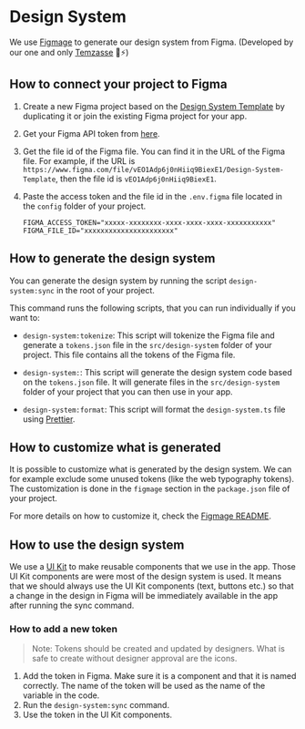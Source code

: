 # Design System

We use [Figmage](https://github.com/Temzasse/figmage#readme) to generate our design system from Figma. (Developed by our one and only [Temzasse](https://github.com/Temzasse) 🎉⚡️)

## How to connect your project to Figma

1. Create a new Figma project based on the [Design System Template](https://www.figma.com/file/vEO1Adp6j0nHiiq9BiexE1/Design-System-Template?type=design&node-id=0%3A1&mode=design&t=vP88jG4uILmITxAE-1) by duplicating it or join the existing Figma project for your app.

2. Get your Figma API token from [here](https://www.figma.com/developers/api#access-tokens).

3. Get the file id of the Figma file. You can find it in the URL of the Figma file. For example, if the URL is `https://www.figma.com/file/vEO1Adp6j0nHiiq9BiexE1/Design-System-Template`, then the file id is `vEO1Adp6j0nHiiq9BiexE1`.

4. Paste the access token and the file id in the `.env.figma` file located in the `config` folder of your project.

   ```env
   FIGMA_ACCESS_TOKEN="xxxxx-xxxxxxxx-xxxx-xxxx-xxxx-xxxxxxxxxxx"
   FIGMA_FILE_ID="xxxxxxxxxxxxxxxxxxxxxx"
   ```

## How to generate the design system

You can generate the design system by running the script `design-system:sync` in the root of your project.

This command runs the following scripts, that you can run individually if you want to:

- `design-system:tokenize`: This script will tokenize the Figma file and generate a `tokens.json` file in the `src/design-system` folder of your project. This file contains all the tokens of the Figma file.

- `design-system:`: This script will generate the design system code based on the `tokens.json` file. It will generate files in the `src/design-system` folder of your project that you can then use in your app.

- `design-system:format`: This script will format the `design-system.ts` file using [Prettier](https://prettier.io/).

## How to customize what is generated

It is possible to customize what is generated by the design system. We can for example exclude some unused tokens (like the web typography tokens). The customization is done in the `figmage` section in the `package.json` file of your project.

For more details on how to customize it, check the [Figmage README](https://github.com/Temzasse/figmage#readme).

## How to use the design system

We use a [UI Kit](../src/components/uikit/index.ts) to make reusable components that we use in the app. Those UI Kit components are were most of the design system is used. It means that we should always use the UI Kit components (text, buttons etc.) so that a change in the design in Figma will be immediately available in the app after running the sync command.

### How to add a new token

> Note: Tokens should be created and updated by designers. What is safe to create without designer approval are the icons.

1. Add the token in Figma. Make sure it is a component and that it is named correctly. The name of the token will be used as the name of the variable in the code.
2. Run the `design-system:sync` command.
3. Use the token in the UI Kit components.
